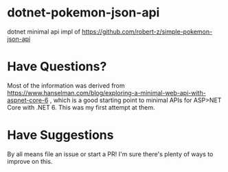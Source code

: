 # dotnet-pokemon-json-api
dotnet minimal api impl of https://github.com/robert-z/simple-pokemon-json-api

# Have Questions? 

Most of the information was derived from https://www.hanselman.com/blog/exploring-a-minimal-web-api-with-aspnet-core-6 , which is a good starting point to minimal APIs for ASP>NET Core with .NET 6. This was my first attempt at them.

# Have Suggestions

By all means file an issue or start a PR! I'm sure there's plenty of ways to improve on this.
